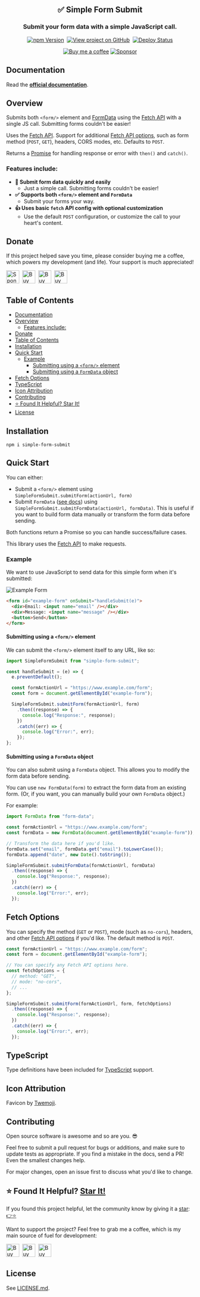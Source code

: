 <h2 align="center">
  ✅ Simple Form Submit
</h2>
<h3 align="center">
  Submit your form data with a simple JavaScript call.
</h3>
<p align="center">
  <a href="https://badge.fury.io/js/simple-form-submit" target="_blank" rel="noopener noreferrer"><img src="https://badge.fury.io/js/simple-form-submit.svg" alt="npm Version" /></a>&nbsp;
  <a href="https://github.com/justinmahar/simple-form-submit/" target="_blank" rel="noopener noreferrer"><img src="https://img.shields.io/badge/GitHub-Source-success" alt="View project on GitHub" /></a>&nbsp;
  <a href="https://github.com/justinmahar/simple-form-submit/actions?query=workflow%3ADeploy" target="_blank" rel="noopener noreferrer"><img src="https://github.com/justinmahar/simple-form-submit/workflows/Deploy/badge.svg" alt="Deploy Status" /></a>
</p>
<!-- [lock:donate-badges] 🚫--------------------------------------- -->
<p align="center">
  <a href="https://paypal.me/thejustinmahar/5"><img src="https://img.shields.io/static/v1?label=Buy%20me%20a%20coffee&message=%E2%9D%A4&logo=KoFi&color=%23fe8e86" alt="Buy me a coffee" /></a>&nbsp;<a href="https://github.com/sponsors/justinmahar" target="_blank" rel="noopener noreferrer"><img src="https://img.shields.io/static/v1?label=Sponsor&message=%E2%9D%A4&logo=GitHub&color=%23fe8e86" alt="Sponsor"/></a>
</p>
<!-- [/lock:donate-badges] ---------------------------------------🚫 -->

## Documentation

Read the **[official documentation](https://justinmahar.github.io/simple-form-submit/)**.

## Overview

Submits both `<form/>` element and [FormData](https://developer.mozilla.org/en-US/docs/Web/API/FormData) using the [Fetch API](https://developer.mozilla.org/en-US/docs/Web/API/Fetch_API) with a single JS call. Submitting forms couldn't be easier!

Uses the [Fetch API](https://developer.mozilla.org/en-US/docs/Web/API/WindowOrWorkerGlobalScope/fetch). Support for additional [Fetch API options](https://developer.mozilla.org/en-US/docs/Web/API/WindowOrWorkerGlobalScope/fetch#Parameters), such as form method (`POST`, `GET`), headers, CORS modes, etc. Defaults to `POST`.

Returns a [Promise](https://developer.mozilla.org/en-US/docs/Web/JavaScript/Reference/Global_Objects/Promise) for handling response or error with `then()` and `catch()`.

### Features include:

- **📃 Submit form data quickly and easily**
  - Just a simple call. Submitting forms couldn't be easier!
- **✅ Supports both `<form/>` element and `FormData`**
  - Submit your forms your way.
- **👍 Uses basic `fetch` API config with optional customization**
  - Use the default `POST` configuration, or customize the call to your heart's content.

<!-- [lock:donate] 🚫--------------------------------------- -->

## Donate 

If this project helped save you time, please consider buying me a coffee, which powers my development (and life). Your support is much appreciated!

<a href="https://github.com/sponsors/justinmahar"><img src="https://justinmahar.github.io/react-kindling/support/sponsor.png" alt="Sponsor via GitHub" height="35" /></a>&nbsp; <a href="https://paypal.me/thejustinmahar/5"><img src="https://justinmahar.github.io/react-kindling/support/coffee-1.png" alt="Buy me a coffee" height="35" /></a>&nbsp; <a href="https://paypal.me/thejustinmahar/15"><img src="https://justinmahar.github.io/react-kindling/support/coffee-3.png" alt="Buy me 3 coffees" height="35" /></a>&nbsp; <a href="https://paypal.me/thejustinmahar/25"><img src="https://justinmahar.github.io/react-kindling/support/coffee-5.png" alt="Buy me 5 coffees" height="35" /></a>

<!-- [/lock:donate] ---------------------------------------🚫 -->

## Table of Contents 

- [Documentation](#documentation)
- [Overview](#overview)
  - [Features include:](#features-include)
- [Donate](#donate)
- [Table of Contents](#table-of-contents)
- [Installation](#installation)
- [Quick Start](#quick-start)
  - [Example](#example)
    - [Submitting using a `<form/>` element](#submitting-using-a-form-element)
    - [Submitting using a `FormData` object](#submitting-using-a-formdata-object)
- [Fetch Options](#fetch-options)
- [TypeScript](#typescript)
- [Icon Attribution](#icon-attribution)
- [Contributing](#contributing)
- [⭐ Found It Helpful? Star It!](#-found-it-helpful-star-it)
- [License](#license)

## Installation

```
npm i simple-form-submit
```

## Quick Start

You can either:

- Submit a `<form/>` element using `SimpleFormSubmit.submitForm(actionUrl, form)`
- Submit `FormData` ([see docs](https://developer.mozilla.org/en-US/docs/Web/API/FormData)) using `SimpleFormSubmit.submitFormData(actionUrl, formData)`. This is useful if you want to build form data manually or transform the form data before sending.

Both functions return a Promise so you can handle success/failure cases.

This library uses the [Fetch API](https://developer.mozilla.org/en-US/docs/Web/API/Fetch_API) to make requests.

### Example

We want to use JavaScript to send data for this simple form when it's submitted:

![Example Form](https://justinmahar.github.io/simple-form-submit/example-form.png)

```html
<form id="example-form" onSubmit="handleSubmit(e)">
  <div>Email: <input name="email" /></div>
  <div>Message: <input name="message" /></div>
  <button>Send</button>
</form>
```

#### Submitting using a `<form/>` element

We can submit the `<form/>` element itself to any URL, like so:

```js
import SimpleFormSubmit from "simple-form-submit";

const handleSubmit = (e) => {
  e.preventDefault();

  const formActionUrl = "https://www.example.com/form";
  const form = document.getElementById("example-form");

  SimpleFormSubmit.submitForm(formActionUrl, form)
    .then((response) => {
      console.log("Response:", response);
    })
    .catch((err) => {
      console.log("Error:", err);
    });
};
```

#### Submitting using a `FormData` object

You can also submit using a `FormData` object. This allows you to modify the form data before sending.

You can use `new FormData(form)` to extract the form data from an existing form. (Or, if you want, you can manually build your own `FormData` object.)

For example:

```js
import FormData from "form-data";

const formActionUrl = "https://www.example.com/form";
const formData = new FormData(document.getElementById("example-form"));

// Transform the data here if you'd like.
formData.set("email", formData.get("email").toLowerCase());
formData.append("date", new Date().toString());

SimpleFormSubmit.submitFormData(formActionUrl, formData)
  .then((response) => {
    console.log("Response:", response);
  })
  .catch((err) => {
    console.log("Error:", err);
  });
```

## Fetch Options

You can specify the method (`GET` or `POST`), mode (such as `no-cors`), headers, and other [Fetch API options](https://developer.mozilla.org/en-US/docs/Web/API/WindowOrWorkerGlobalScope/fetch#Parameters) if you'd like. The default method is `POST`.

```js
const formActionUrl = "https://www.example.com/form";
const form = document.getElementById("example-form");

// You can specify any Fetch API options here.
const fetchOptions = {
  // method: "GET",
  // mode: "no-cors",
  // ...
};

SimpleFormSubmit.submitForm(formActionUrl, form, fetchOptions)
  .then((response) => {
    console.log("Response:", response);
  })
  .catch((err) => {
    console.log("Error:", err);
  });
```

<!-- [lock:typescript] 🚫--------------------------------------- -->

## TypeScript

Type definitions have been included for [TypeScript](https://www.typescriptlang.org/) support.

<!-- [/lock:typescript] ---------------------------------------🚫 -->

<!-- [lock:icon] 🚫--------------------------------------- -->

## Icon Attribution

Favicon by [Twemoji](https://github.com/twitter/twemoji).

<!-- [/lock:icon] ---------------------------------------🚫 -->

<!-- [lock:contributing] 🚫--------------------------------------- -->

## Contributing

Open source software is awesome and so are you. 😎

Feel free to submit a pull request for bugs or additions, and make sure to update tests as appropriate. If you find a mistake in the docs, send a PR! Even the smallest changes help.

For major changes, open an issue first to discuss what you'd like to change.

<!-- [/lock:contributing] --------------------------------------🚫 -->

## ⭐ Found It Helpful? [Star It!](https://github.com/justinmahar/simple-form-submit/stargazers)

If you found this project helpful, let the community know by giving it a [star](https://github.com/justinmahar/simple-form-submit/stargazers): [👉⭐](https://github.com/justinmahar/simple-form-submit/stargazers)

<!-- [lock:support] 🚫--------------------------------------- -->
Want to support the project? Feel free to grab me a coffee, which is my main source of fuel for development:

<a href="https://paypal.me/thejustinmahar/5"><img src="https://justinmahar.github.io/react-kindling/support/coffee-1.png" alt="Buy me a coffee" height="35" /></a>&nbsp; <a href="https://paypal.me/thejustinmahar/15"><img src="https://justinmahar.github.io/react-kindling/support/coffee-3.png" alt="Buy me 3 coffees" height="35" /></a>&nbsp; <a href="https://paypal.me/thejustinmahar/25"><img src="https://justinmahar.github.io/react-kindling/support/coffee-5.png" alt="Buy me 5 coffees" height="35" /></a>

<!-- [/lock:support] ---------------------------------------🚫 -->

## License

See [LICENSE.md](https://justinmahar.github.io/simple-form-submit/?path=/docs/license--docs).